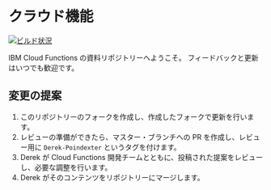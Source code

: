 # クラウド機能

[![ビルド状況](https://travis.ibm.com/BlueMix-Fabric/bluewhisk-docs.svg?token=Rt7qrw9ADrkv4kFiywCq&branch=master)](https://travis.ibm.com/BlueMix-Fabric/bluewhisk-docs)

IBM Cloud Functions の資料リポジトリーへようこそ。 フィードバックと更新はいつでも歓迎です。





## 変更の提案

1. このリポジトリーのフォークを作成し、作成したフォークで更新を行います。
2. レビューの準備ができたら、マスター・ブランチへの PR を作成し、レビュー用に `Derek-Poindexter` というタグを付けます。
3. Derek が Cloud Functions 開発チームとともに、投稿された提案をレビューし、必要な調整を行います。
4. Derek がそのコンテンツをリポジトリーにマージします。





